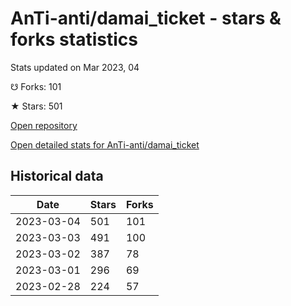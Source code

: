 # AnTi-anti/damai_ticket - stars & forks statistics

Stats updated on Mar 2023, 04

☋ Forks: 101

★ Stars: 501

[Open repository](https://github.com/AnTi-anti/damai_ticket)

[Open detailed stats for AnTi-anti/damai_ticket](https://reviewgithub.com/rep/AnTi-anti/damai_ticket)

## Historical data
| Date | Stars | Forks |
|------|-------|-------|
| 2023-03-04 | 501 | 101 | 
| 2023-03-03 | 491 | 100 | 
| 2023-03-02 | 387 | 78 | 
| 2023-03-01 | 296 | 69 | 
| 2023-02-28 | 224 | 57 | 

